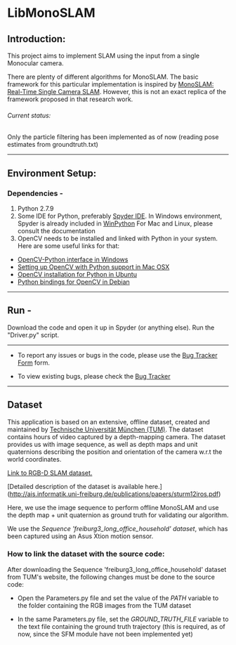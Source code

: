 # LibMonoSLAM

## Introduction:

This project aims to implement SLAM using the input from a single Monocular camera. 

There are plenty of different algorithms for MonoSLAM. The basic framework for this particular implementation is inspired by [MonoSLAM: Real-Time Single Camera SLAM](http://www.robots.ox.ac.uk/~lav/Papers/davison_etal_pami2007/davison_etal_pami2007.pdf). However, this is not an exact replica of the framework proposed in that research work.

###### Current status: 

Only the particle filtering has been implemented as of now (reading pose estimates from groundtruth.txt)

******

## Environment Setup:

### Dependencies -

1. Python 2.7.9 
2. Some IDE for Python, preferably [Spyder IDE](https://pythonhosted.org/spyder/). 
  In Windows environment, Spyder is already included in [WinPython](https://winpython.github.io/)
  For Mac and Linux, please consult the documentation
3. OpenCV needs to be installed and linked with Python in your system. Here are some useful links for that:

* [OpenCV-Python interface in Windows](http://opencvpython.blogspot.sg/2012/05/install-opencv-in-windows-for-python.html)
* [Setting up OpenCV with Python support in Mac OSX](https://jjyap.wordpress.com/2014/05/24/installing-opencv-2-4-9-on-mac-osx-with-python-support/)
* [OpenCV installation for Python in Ubuntu](https://www.raben.com/content/opencv-installation-ubuntu-1204)
* [Python bindings for OpenCV in Debian](https://packages.debian.org/wheezy/python/python-opencv)

******

## Run -

Download the code and open it up in Spyder (or anything else).
Run the "Driver.py" script.


******

* To report any issues or bugs in the code, please use the [Bug Tracker Form](https://docs.google.com/forms/d/1SGzC2KDswoRyXoLRjfdaEvnfytM6mSNvjWx5rJ86UGg/viewform?usp=send_form) form.  

* To view existing bugs, please check the [Bug Tracker](https://docs.google.com/spreadsheets/d/1vhENzZWOP2QLKMHWm5zqbSzBfq6mTCorqYr-PZuy8W4/edit?usp=sharing)


******

## Dataset

This application is based on an extensive, offline dataset, created and maintained by [Technische Universität München (TUM)](https://www.tum.de/). The dataset contains hours of video captured by a depth-mapping camera. The dataset provides us with image sequence, as well as depth maps and unit quaternions describing the position and orientation of the camera w.r.t the world coordinates. 

[Link to RGB-D SLAM dataset.](http://vision.in.tum.de/data/datasets/rgbd-dataset/download#)

[Detailed description of the dataset is available here.] (http://ais.informatik.uni-freiburg.de/publications/papers/sturm12iros.pdf)

Here, we use the image sequence to perform offline MonoSLAM and use the depth map + unit quaternion as ground truth for validating our algorithm.

We use the *Sequence 'freiburg3_long_office_household' dataset*, which has been captured using an Asus Xtion motion sensor.

### How to link the dataset with the source code:

After downloading the Sequence 'freiburg3_long_office_household' dataset from TUM's website, the following changes must be done to the source code:

* Open the Parameters.py file and set the value of the *PATH* variable to the folder containing the RGB images from the TUM dataset

* In the same Parameters.py file, set the *GROUND_TRUTH_FILE* variable to the text file containing the ground truth trajectory (this is required, as of now, since the SFM module have not been implemented yet)




